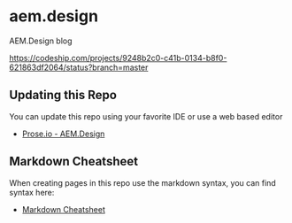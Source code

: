 # aem.design
AEM.Design blog

https://codeship.com/projects/9248b2c0-c41b-0134-b8f0-621863df2064/status?branch=master


## Updating this Repo

You can update this repo using your favorite IDE or use a web based editor

* [Prose.io - AEM.Design](http://prose.io/#aem-design/aem.design/tree/master)

## Markdown Cheatsheet

When creating pages in this repo use the markdown syntax, you can find syntax here:

* [Markdown Cheatsheet](https://github.com/adam-p/markdown-here/wiki/Markdown-Cheatsheet)
